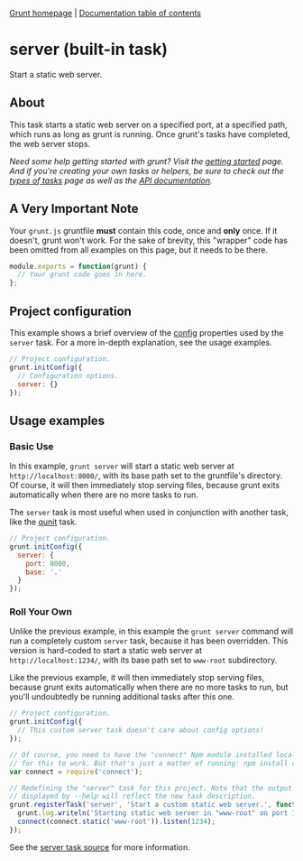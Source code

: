 [Grunt homepage](https://github.com/cowboy/grunt) | [Documentation table of contents](toc.md)

# server (built-in task)
Start a static web server.

## About

This task starts a static web server on a specified port, at a specified path, which runs as long as grunt is running. Once grunt's tasks have completed, the web server stops.

_Need some help getting started with grunt? Visit the [getting started](getting_started.md) page. And if you're creating your own tasks or helpers, be sure to check out the [types of tasks](types_of_tasks.md) page as well as the [API documentation](api.md)._

## A Very Important Note
Your `grunt.js` gruntfile **must** contain this code, once and **only** once. If it doesn't, grunt won't work. For the sake of brevity, this "wrapper" code has been omitted from all examples on this page, but it needs to be there.

```javascript
module.exports = function(grunt) {
  // Your grunt code goes in here.
};
```

## Project configuration

This example shows a brief overview of the [config](api_config.md) properties used by the `server` task. For a more in-depth explanation, see the usage examples.

```javascript
// Project configuration.
grunt.initConfig({
  // Configuration options.
  server: {}
});
```

## Usage examples

### Basic Use

In this example, `grunt server` will start a static web server at `http://localhost:8000/`, with its base path set to the gruntfile's directory. Of course, it will then immediately stop serving files, because grunt exits automatically when there are no more tasks to run.

The `server` task is most useful when used in conjunction with another task, like the [qunit](task_qunit.md) task.

```javascript
// Project configuration.
grunt.initConfig({
  server: {
    port: 8000,
    base: '.'
  }
});
```

### Roll Your Own

Unlike the previous example, in this example the `grunt server` command will run a completely custom `server` task, because it has been overridden. This version is hard-coded to start a static web server at `http://localhost:1234/`, with its base path set to `www-root` subdirectory.

Like the previous example, it will then immediately stop serving files, because grunt exits automatically when there are no more tasks to run, but you'll undoubtedly be running additional tasks after this one.

```javascript
// Project configuration.
grunt.initConfig({
  // This custom server task doesn't care about config options!
});

// Of course, you need to have the "connect" Npm module installed locally
// for this to work. But that's just a matter of running: npm install connect
var connect = require('connect');

// Redefining the "server" task for this project. Note that the output
// displayed by --help will reflect the new task description.
grunt.registerTask('server', 'Start a custom static web server.', function() {
  grunt.log.writeln('Starting static web server in "www-root" on port 1234.');
  connect(connect.static('www-root')).listen(1234);
});
```

See the [server task source](../tasks/server.js) for more information.
